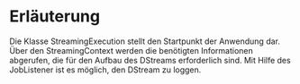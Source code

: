 # Erläuterung

Die Klasse StreamingExecution stellt den Startpunkt der Anwendung dar.
Über den StreamingContext werden die benötigten Informationen
abgerufen, die für den Aufbau des DStreams erforderlich sind. 
Mit Hilfe des JobListener ist es möglich, den DStream zu loggen.
